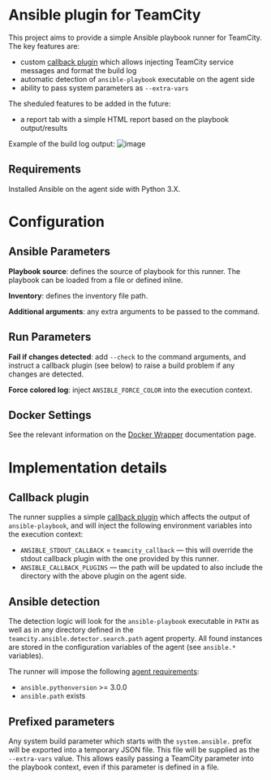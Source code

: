 # Ansible plugin for TeamCity

This project aims to provide a simple Ansible playbook runner for TeamCity. The key features are:

* custom [callback plugin](https://docs.ansible.com/ansible/latest/plugins/callback.html) which allows injecting TeamCity service messages and format the build log
* automatic detection of `ansible-playbook` executable on the agent side
* ability to pass system parameters as `--extra-vars`

The sheduled features to be added in the future:
* a report tab with a simple HTML report based on the playbook output/results

Example of the build log output:
![image](https://user-images.githubusercontent.com/63649969/113508315-fb8dce00-9557-11eb-84ac-27e93dbb3ced.png)

## Requirements

Installed Ansible on the agent side with Python 3.X.

# Configuration

## Ansible Parameters

**Playbook source**: defines the source of playbook for this runner. The playbook can be loaded from a file or defined inline.

**Inventory**: defines the inventory file path.

**Additional arguments**: any extra arguments to be passed to the command.

## Run Parameters

**Fail if changes detected**: add `--check` to the command arguments, and instruct a callback plugin (see below) to raise a build problem if any changes are detected.

**Force colored log**: inject `ANSIBLE_FORCE_COLOR` into the execution context.

## Docker Settings

See the relevant information on the [Docker Wrapper](https://www.jetbrains.com/help/teamcity/docker-wrapper.html) documentation page.

# Implementation details

## Callback plugin

The runner supplies a simple [callback plugin](https://docs.ansible.com/ansible/latest/plugins/callback.html) which affects the output of `ansible-playbook`, and will inject the following environment variables into the execution context:

* `ANSIBLE_STDOUT_CALLBACK` = `teamcity_callback` — this will override the stdout callback plugin with the one provided by this runner.
* `ANSIBLE_CALLBACK_PLUGINS` — the path will be updated to also include the directory with the above plugin on the agent side.

## Ansible detection

The detection logic will look for the `ansible-playbook` executable in `PATH` as well as in any directory defined in the `teamcity.ansible.detector.search.path` agent property. All found instances are stored in the configuration variables of the agent (see `ansible.*` variables).

The runner will impose the following [agent requirements](https://www.jetbrains.com/help/teamcity/agent-requirements.html):

* `ansible.pythonversion` >= 3.0.0
* `ansible.path` exists

## Prefixed parameters

Any system build parameter which starts with the `system.ansible.` prefix will be exported into a temporary JSON file. This file will be supplied as the `--extra-vars` value. This allows easily passing a TeamCity parameter into the playbook context, even if this parameter is defined in a file.
